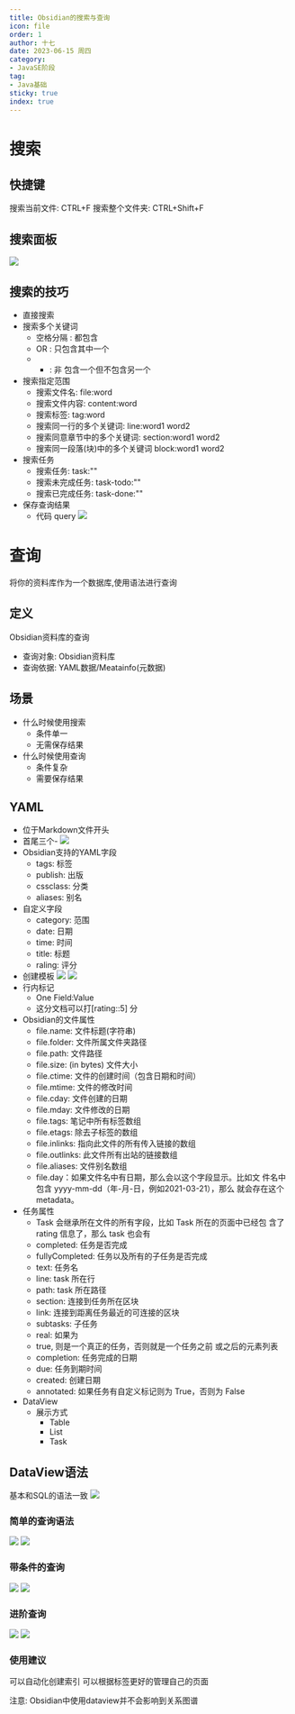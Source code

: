 ```yaml
---
title: Obsidian的搜索与查询
icon: file
order: 1
author: 十七
date: 2023-06-15 周四
category:
- JavaSE阶段
tag:
- Java基础
sticky: true
index: true
---
```


# 搜索

## 快捷键

搜索当前文件: CTRL+F
搜索整个文件夹: CTRL+Shift+F

## 搜索面板

![](../assets/Pasted_image_20230325220222.png)

## 搜索的技巧

- 直接搜索
- 搜索多个关键词
	- 空格分隔 : 都包含
	- OR : 只包含其中一个
	- - : 非 包含一个但不包含另一个
- 搜索指定范围
	- 搜索文件名: file:word
	- 搜索文件内容: content:word
	- 搜索标签: tag:word
	- 搜索同一行的多个关键词: line:word1 word2
	- 搜索同意章节中的多个关键词: section:word1 word2
	- 搜索同一段落(块)中的多个关键词 block:word1 word2
- 搜索任务
	- 搜索任务: task:""
	- 搜索未完成任务: task-todo:""
	- 搜索已完成任务: task-done:""
- 保存查询结果
	- 代码 query
		![](../assets/Pasted_image_20230325221848.png)

# 查询

将你的资料库作为一个数据库,使用语法进行查询

## 定义

Obsidian资料库的查询
- 查询对象: Obsidian资料库
- 查询依据: YAML数据/Meatainfo(元数据)

## 场景

- 什么时候使用搜索
	- 条件单一
	- 无需保存结果
- 什么时候使用查询
	- 条件复杂
	- 需要保存结果

## YAML

- 位于Markdown文件开头
- 首尾三个-
	![](../assets/Pasted_image_20230325225139.png)
- Obsidian支持的YAML字段
	- tags: 标签
	- publish: 出版
	- cssclass: 分类
	- aliases: 别名
- 自定义字段
	- category: 范围
	- date: 日期
	- time: 时间
	- title: 标题
	- raling: 评分
- 创建模板
	![](../assets/Pasted_image_20230325225810.png)
	![](../assets/Pasted_image_20230325225824.png)
- 行内标记
	- One Field:Value
	- 这分文档可以打[rating::5] 分
- Obsidian的文件属性
	- file.name: 文件标题(字符串) 
	- file.folder: 文件所属文件夹路径 
	- file.path: 文件路径 
	- file.size: (in bytes) 文件大小 
	- file.ctime: 文件的创建时间（包含日期和时间） 
	- file.mtime: 文件的修改时间 
	- file.cday: 文件创建的日期
	- file.mday: 文件修改的日期
	- file.tags: 笔记中所有标签数组 
	- file.etags: 除去子标签的数组 
	- file.inlinks: 指向此文件的所有传入链接的数组 
	- file.outlinks: 此文件所有出站的链接数组 
	- file.aliases: 文件别名数组 
	- file.day：如果文件名中有日期，那么会以这个字段显示。比如文 件名中包含 yyyy-mm-dd（年-月-日，例如2021-03-21），那么 就会存在这个 metadata。
- 任务属性
	- Task 会继承所在文件的所有字段，比如 Task 所在的页面中已经包 含了 rating 信息了，那么 task 也会有 
	- completed: 任务是否完成 
	- fullyCompleted: 任务以及所有的子任务是否完成 
	- text: 任务名
	- line: task 所在行 
	- path: task 所在路径 
	- section: 连接到任务所在区块
	- link: 连接到距离任务最近的可连接的区块 
	- subtasks: 子任务 
	- real: 如果为 
	- true, 则是一个真正的任务，否则就是一个任务之前 或之后的元素列表 
	- completion: 任务完成的日期 
	- due: 任务到期时间 
	- created: 创建日期 
	- annotated: 如果任务有自定义标记则为 True，否则为 False
- DataView
	- 展示方式
		- Table
		- List 
		- Task


## DataView语法

基本和SQL的语法一致
![](../assets/Pasted_image_20230325230124.png)

### 简单的查询语法
![](../assets/Pasted_image_20230325223753.png)
![](../assets/Pasted_image_20230325223820.png)

### 带条件的查询
![](../assets/Pasted_image_20230325225219.png)
![](../assets/Pasted_image_20230325225231.png)

### 进阶查询

![](../assets/Pasted_image_20230325230742.png)
![](../assets/Pasted_image_20230325230751.png)


### 使用建议

可以自动化创建索引
可以根据标签更好的管理自己的页面


注意: Obsidian中使用dataview并不会影响到关系图谱